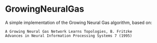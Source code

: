 # GrowingNeuralGas

A simple implementation of the Growing Neural Gas algorithm, based on:

    A Growing Neural Gas Network Learns Topologies, B. Fritzke
    Advances in Neural Information Processing Systems 7 (1995)
